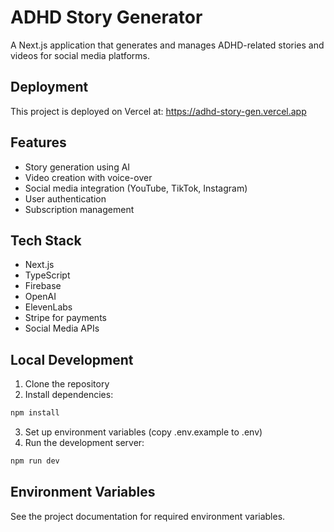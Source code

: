 # ADHD Story Generator

A Next.js application that generates and manages ADHD-related stories and videos for social media platforms.

## Deployment

This project is deployed on Vercel at: https://adhd-story-gen.vercel.app

## Features

- Story generation using AI
- Video creation with voice-over
- Social media integration (YouTube, TikTok, Instagram)
- User authentication
- Subscription management

## Tech Stack

- Next.js
- TypeScript
- Firebase
- OpenAI
- ElevenLabs
- Stripe for payments
- Social Media APIs

## Local Development

1. Clone the repository
2. Install dependencies:
```bash
npm install
```
3. Set up environment variables (copy .env.example to .env)
4. Run the development server:
```bash
npm run dev
```

## Environment Variables

See the project documentation for required environment variables.
